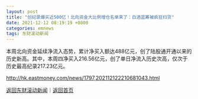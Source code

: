 ```yaml
---
layout: post
title: "创纪录爆买近500亿！北向资金大比例增仓名单来了：白酒蓝筹被疯狂扫货"
date: 2021-12-12 08:19:19 +0800
categories: emnews
tags: 东财滚动新闻
---
```


本周北向资金延续净流入态势，累计净买入额达488亿元，创了陆股通开通以来的历史新高。其中，本周四净买入216.56亿元，创了单日净流入历史次高，仅次于历史最高纪录217.23亿元。

<http://hk.eastmoney.com/news/1797,202112122210681043.html>

[返回东财滚动新闻](//finews.withounder.com/emnews/)｜[返回首页](//finews.withounder.com/)